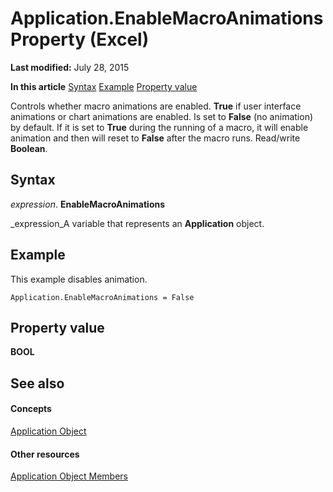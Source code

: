 
# Application.EnableMacroAnimations Property (Excel)

 **Last modified:** July 28, 2015

 **In this article**
 [Syntax](#sectionSection0)
 [Example](#sectionSection1)
 [Property value](#sectionSection2)


Controls whether macro animations are enabled.  **True** if user interface animations or chart animations are enabled. Is set to **False** (no animation) by default. If it is set to **True** during the running of a macro, it will enable animation and then will reset to **False** after the macro runs. Read/write **Boolean**.


## Syntax
<a name="sectionSection0"> </a>

 _expression_. **EnableMacroAnimations**

 _expression_A variable that represents an  **Application** object.


## Example
<a name="sectionSection1"> </a>

This example disables animation.


```
Application.EnableMacroAnimations = False
```


## Property value
<a name="sectionSection2"> </a>

 **BOOL**


## See also
<a name="sectionSection2"> </a>


#### Concepts


 [Application Object](19b73597-5cf9-4f56-8227-b5211f657f6f.md)
#### Other resources


 [Application Object Members](4cb9ca42-8d07-cc9c-2d80-4eb9a5921e1e.md)
